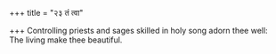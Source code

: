 +++
title = "२३ तं त्वा"

+++
Controlling priests and sages skilled in holy song adorn thee well:  
     The living make thee beautiful.